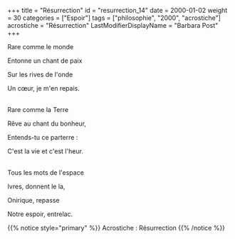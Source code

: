 +++
title = "Résurrection"
id = "resurrection_14"
date = 2000-01-02
weight = 30
categories = ["Espoir"]
tags = ["philosophie", "2000", "acrostiche"]
acrostiche = "Résurrection"
LastModifierDisplayName = "Barbara Post"
+++

Rare comme  le monde

Entonne un chant de paix

Sur les rives de l'onde

Un cœur, je m'en repais.

 \
Rare comme la Terre

Rêve au chant du bonheur,

Entends-tu ce parterre :

C'est la vie et c'est l'heur.

 \
Tous les mots de l'espace

Ivres, donnent le la,

Onirique, repasse

Notre espoir, entrelac.

{{% notice style="primary" %}}
Acrostiche : Résurrection
{{% /notice %}}
